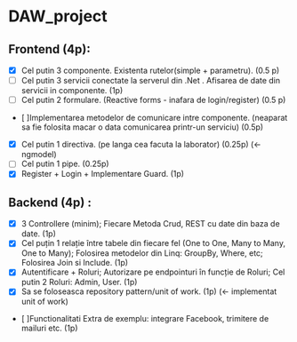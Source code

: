 # DAW_project
  
## Frontend (4p):  
- [X] Cel putin 3 componente. Existenta rutelor(simple + parametru). (0.5 p)  
- [ ] Cel putin 3 servicii conectate la serverul din .Net . Afisarea de date din servicii in componente. (1p)  
- [ ] Cel putin 2 formulare. (Reactive forms - inafara de login/register) (0.5 p)  
- [ ]Implementarea metodelor de comunicare intre componente. (neaparat sa fie folosita macar o data comunicarea printr-un serviciu) (0.5p)  
- [X] Cel putin 1 directiva. (pe langa cea facuta la laborator) (0.25p) (<-ngmodel)  
- [ ] Cel putin 1 pipe. (0.25p)  
- [X] Register + Login + Implementare Guard. (1p)   
  
## Backend (4p) :  
- [X] 3 Controllere (minim); Fiecare Metoda Crud, REST cu date din baza de date. (1p)  
- [X] Cel puțin 1 relație între tabele din fiecare fel (One to One, Many to Many, One to Many); Folosirea metodelor din Linq: GroupBy, Where, etc; Folosirea Join si Include. (1p)  
- [X] Autentificare + Roluri; Autorizare pe endpointuri în funcție de Roluri; Cel putin 2 Roluri: Admin, User. (1p)  
- [X] Sa se foloseasca repository pattern/unit of work. (1p) (<- implementat unit of work)  
- [ ]Functionalitati Extra de exemplu: integrare Facebook, trimitere de mailuri etc. (1p)  
